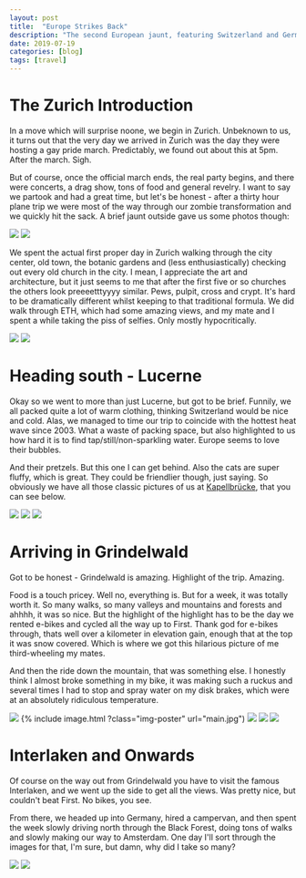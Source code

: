 ```yaml
---
layout: post
title:  "Europe Strikes Back"
description: "The second European jaunt, featuring Switzerland and Germany"
date: 2019-07-19
categories: [blog]
tags: [travel]
---
```


# The Zurich Introduction

In a move which will surprise noone, we begin in Zurich. Unbeknown to us, it turns out that the 
very day we arrived in Zurich was the day they were hosting a gay pride march. Predictably, we found out about this at 5pm. 
After the march. Sigh.

But of course, once the official march ends, the real party begins, and there were concerts, a drag show, tons of food 
and general revelry. I want to say we partook and had a great time, but let's be honest - after a thirty hour plane trip
we were most of the way through our zombie transformation and we quickly hit the sack. A brief jaunt outside gave us some photos
though:

![](zurichpride.jpg)
![](zurichpride2.jpg)

We spent the actual first proper day in Zurich walking through the city center, old town, the botanic gardens and (less enthusiastically)
checking out every old church in the city. I mean, I appreciate the art and architecture, but it just
seems to me that after the first five or so churches the others look preeeetttyyyy similar. Pews, pulpit, cross and crypt. 
It's hard to be dramatically different whilst keeping to that traditional formula. We did walk through ETH, which had
some amazing views, and my mate and I spent a while taking the piss of selfies. Only mostly hypocritically. 

![](zurichselfie.jpg)
![](zurichgardens.jpg)

# Heading south - Lucerne

Okay so we went to more than just Lucerne, but got to be brief. Funnily, we all packed quite a lot of warm clothing, 
thinking Switzerland would be nice and cold. Alas, we managed to time our trip to coincide with the hottest
heat wave since 2003. What a waste of packing space, but also highlighted to us how hard it is to find tap/still/non-sparkling water.
Europe seems to love their bubbles.

And their pretzels. But this one I can get behind. Also the cats are super fluffy, which is great. They could be friendlier
though, just saying. So obviously we have all those classic pictures of us at [Kapellbrücke](https://en.wikipedia.org/wiki/Kapellbr%C3%BCcke),
that you can see below.

![](pretzel.jpg)
![](cat.jpg)
![](lucernebridge.jpg)

# Arriving in Grindelwald

Got to be honest - Grindelwald is amazing. Highlight of the trip. Amazing. 

Food is a touch pricey. Well no, everything is. But for a week, it was totally worth it. So many walks, so many valleys
 and mountains and forests and ahhhh, it was so nice. But the highlight of the highlight has to be the day we rented
 e-bikes and cycled all the way up to First. Thank god for e-bikes through, thats well over a kilometer in elevation gain,
 enough that at the top it was snow covered. Which is where we got this hilarious picture of me third-wheeling my mates.
 
And then the ride down the mountain, that was something else. I honestly think I almost broke something in my bike,
it was making such a ruckus and several times I had to stop and spray water on my disk brakes, which were at
an absolutely ridiculous temperature.

![](grindelwald1.jpg)
{% include image.html ?class="img-poster" url="main.jpg")
![](grindelwald_sunset.jpg)
![](gridnelwaldnotbad.jpg)
![](thirdwheel.jpg)


# Interlaken and Onwards

Of course on the way out from Grindelwald you have to visit the famous Interlaken, and we 
went up the side to get all the views. Was pretty nice, but couldn't beat First. No bikes, you see. 

From there, we headed up into Germany, hired a campervan, and then spent the week
slowly driving north through the Black Forest, doing tons of walks and slowly making our way to Amsterdam. One day I'll sort through the images
for that, I'm sure, but damn, why did I take so many?

![](interlaken.jpg)
![](campervan_pose.jpg)
